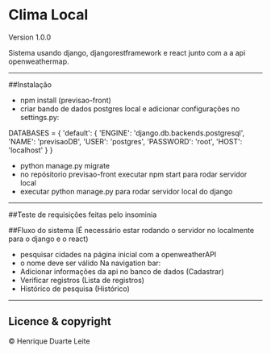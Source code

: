 # Clima Local

Version 1.0.0

Sistema usando django, djangorestframework e react junto com a a api openweathermap.


---

##Instalação

- npm install (previsao-front)
- criar bando de dados postgres local e adicionar configurações no settings.py:

DATABASES = {
    'default': {
        'ENGINE': 'django.db.backends.postgresql',
        'NAME': 'previsaoDB',
        'USER': 'postgres',
        'PASSWORD': 'root',
        'HOST': 'localhost'
    }
}

- python manage.py migrate
- no repósitorio previsao-front executar npm start para rodar servidor local
- executar python manage.py para rodar servidor local do django

---

##Teste de requisições feitas pelo insominia

##Fluxo do sistema (É necessário estar rodando o servidor no localmente para o django e o react)

- pesquisar cidades na página inicial com a openweatherAPI
- o nome deve ser válido
Na navigation bar:
- Adicionar informações da api no banco de dados (Cadastrar)
- Verificar registros (Lista de registros)
- Histórico de pesquisa (Histórico)

---

## Licence & copyright

&copy; Henrique Duarte Leite
